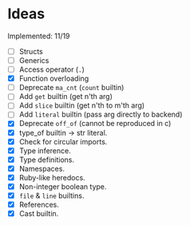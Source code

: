 # Ideas

Implemented: 11/19

- [ ] Structs
- [ ] Generics
- [ ] Access operator (`.`)
- [X] Function overloading
- [ ] Deprecate `ma_cnt` (`count` builtin)
- [ ] Add `get` builtin (get n'th arg)
- [ ] Add `slice` builtin (get n'th to m'th arg)
- [ ] Add `literal` builtin (pass arg directly to backend)
- [X] Deprecate `off_of` (cannot be reproduced in c)
- [X] type_of builtin -> str literal.
- [X] Check for circular imports.
- [X] Type inference.
- [X] Type definitions.
- [X] Namespaces.
- [X] Ruby-like heredocs.
- [X] Non-integer boolean type.
- [X] `file` & `line` builtins.
- [X] References.
- [X] Cast builtin.
